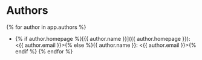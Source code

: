 # Authors
{% for author in app.authors %}
* {% if author.homepage %}[{{ author.name }}]({{ author.homepage }}): <{{ author.email }}>{% else %}{{ author.name }}: <{{ author.email }}>{% endif %}
{% endfor %}

